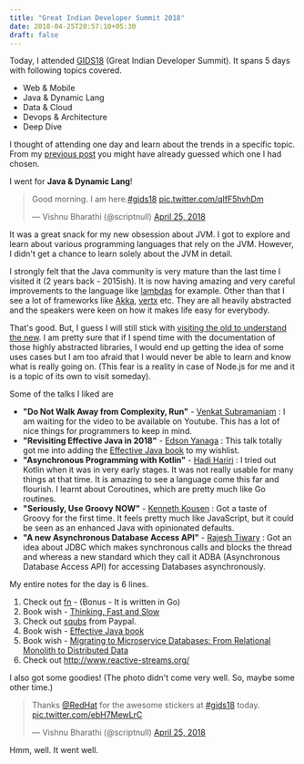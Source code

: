```yaml
---
title: "Great Indian Developer Summit 2018"
date: 2018-04-25T20:57:10+05:30
draft: false
---
```


Today, I attended [GIDS18](http://www.developermarch.com/developersummit/) (Great Indian Developer Summit). It spans 5 days with following topics covered.

- Web & Mobile
- Java & Dynamic Lang
- Data & Cloud
- Devops & Architecture
- Deep Dive

I thought of attending one day and learn about the trends in a specific topic. From my [previous post](/blog/visit-the-old-to-understand-the-new/) you might have already guessed which one I had chosen.

I went for __Java & Dynamic Lang__!

<blockquote class="twitter-tweet" data-lang="en"><p lang="en" dir="ltr">Good morning. I am here.<a href="https://twitter.com/hashtag/gids18?src=hash&amp;ref_src=twsrc%5Etfw">#gids18</a> <a href="https://t.co/qIfF5hvhDm">pic.twitter.com/qIfF5hvhDm</a></p>&mdash; Vishnu Bharathi (@scriptnull) <a href="https://twitter.com/scriptnull/status/988971546407555074?ref_src=twsrc%5Etfw">April 25, 2018</a></blockquote>
<script async src="https://platform.twitter.com/widgets.js" charset="utf-8"></script>

It was a great snack for my new obsession about JVM. I got to explore and learn about various programming languages that rely on the JVM. However, I didn't get a chance to learn solely about the JVM in detail.

I strongly felt that the Java community is very mature than the last time I visited it (2 years back - 2015ish). It is now having amazing and very careful improvements to the language like [lambdas](https://docs.oracle.com/javase/tutorial/java/javaOO/lambdaexpressions.html) for example. Other than that I see a lot of frameworks like [Akka](https://akka.io/), [vertx](https://vertx.io/) etc. They are all heavily abstracted and the speakers were keen on how it makes life easy for everybody.

That's good. But, I guess I will still stick with [visiting the old to understand the new](/blog/visit-the-old-to-understand-the-new/). I am pretty sure that if I spend time with the documentation of those highly abstracted libraries, I would end up getting the idea of some uses cases but I am too afraid that I would never be able to learn and know what is really going on. (This fear is a reality in case of Node.js for me and it is a topic of its own to visit someday).

Some of the talks I liked are

- __"Do Not Walk Away from Complexity, Run"__ - [Venkat Subramaniam](https://twitter.com/venkat_s) : I am waiting for the video to be available on Youtube. This has a lot of nice things for programmers to keep in mind.
- __"Revisiting Effective Java in 2018"__ - [Edson Yanaga](https://twitter.com/yanaga) : This talk totally got me into adding the [Effective Java book](https://www.amazon.in/Effective-Java-Programming-Language-Guide-ebook/dp/B00B8V09HY?tag=googinhydr18418-21&tag=googinkenshoo-21&ascsubtag=062a1964-6c73-4d54-971f-3676b7bd56ad&ref_=nav_signin&) to my wishlist.
- __"Asynchronous Programming with Kotlin"__ - [Hadi Hariri](https://twitter.com/hhariri) : I tried out Kotlin when it was in very early stages. It was not really usable for many things at that time. It is amazing to see a language come this far and flourish. I learnt about Coroutines, which are pretty much like Go routines.
- __"Seriously, Use Groovy NOW"__ - [Kenneth Kousen](https://twitter.com/kenkousen?lang=en) : Got a taste of Groovy for the first time. It feels pretty much like JavaScript, but it could be seen as an enhanced Java with opinionated defaults.
- __"A new Asynchronous Database Access API"__ - [Rajesh Tiwary](https://www.linkedin.com/in/rajeshtiwary/) : Got an idea about JDBC which makes synchronous calls and blocks the thread and whereas a new standard which they call it ADBA (Asynchronous Database Access API) for accessing Databases asynchronously.

My entire notes for the day is 6 lines.

1. Check out [fn](http://fnproject.io/) - (Bonus - It is written in Go)
2. Book wish - [Thinking, Fast and Slow](https://www.amazon.in/Thinking-Fast-Slow-Daniel-Kahneman-ebook/dp/B005MJFA2W?tag=googinhydr18418-21&tag=googinkenshoo-21&ascsubtag=062a1964-6c73-4d54-971f-3676b7bd56ad)
3. Check out [squbs](https://github.com/paypal/squbs) from Paypal.
4. Book wish - [Effective Java book](https://www.amazon.in/Effective-Java-Programming-Language-Guide-ebook/dp/B00B8V09HY?tag=googinhydr18418-21&tag=googinkenshoo-21&ascsubtag=062a1964-6c73-4d54-971f-3676b7bd56ad&ref_=nav_signin&)
5. Book wish - [Migrating to Microservice Databases: From Relational Monolith to Distributed Data](https://developers.redhat.com/promotions/migrating-to-microservice-databases/)
6. Check out http://www.reactive-streams.org/

I also got some goodies! (The photo didn't come very well. So, maybe some other time.)

<blockquote class="twitter-tweet" data-lang="en"><p lang="en" dir="ltr">Thanks <a href="https://twitter.com/RedHat?ref_src=twsrc%5Etfw">@RedHat</a> for the awesome stickers at <a href="https://twitter.com/hashtag/gids18?src=hash&amp;ref_src=twsrc%5Etfw">#gids18</a> today. <a href="https://t.co/ebH7MewLrC">pic.twitter.com/ebH7MewLrC</a></p>&mdash; Vishnu Bharathi (@scriptnull) <a href="https://twitter.com/scriptnull/status/989193814601555974?ref_src=twsrc%5Etfw">April 25, 2018</a></blockquote>
<script async src="https://platform.twitter.com/widgets.js" charset="utf-8"></script>

Hmm, well. It went well.
